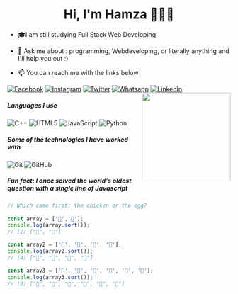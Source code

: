 <h1 align="center">Hi, I'm Hamza 👋👨‍💻</h1>
<p align="center">
  
- 🎓I am still studying Full Stack Web Developing 

- :speech_balloon: Ask me about : programming, Webdeveloping, or literally anything and I'll help you out :)
- :mailbox: You can reach me with the links below

[![Facebook](https://img.shields.io/badge/-Facebook-3b5998?style=for-the-badge&logo=facebook&logoColor=white)](https://www.facebook.com/hamzawyFB)
[![Instagram](https://img.shields.io/badge/-Instagram-C13584?style=for-the-badge&logo=Instagram&logoColor=white)](https://www.instagram.com/hamzawy_ig)
[![Twitter](https://img.shields.io/badge/-Twitter-1D9BF0?style=for-the-badge&logo=Twitter&logoColor=white)](https://www.twitter.com/hamzawy_tt)
[![Whatsapp](https://img.shields.io/badge/-Whatsapp-075e54?style=for-the-badge&logo=Whatsapp&logoColor=white)](https://wa.me/message/O2BGCML7F2GGM1)
[![LinkedIn](https://img.shields.io/badge/-Linkedin-0077B5?style=for-the-badge&logo=linkedin&logoColor=white)](https://www.linkedin.com/in/hamza-ayman-9b246622a)
<img align='right' src='https://live.staticflickr.com/65535/51987411848_e34f8a7f32_z.jpg' width='200'>


##### Languages I use

![C++](https://img.shields.io/badge/-C++-000000?style=flat&logo=c%2B%2B)
![HTML5](https://img.shields.io/badge/-HTML5-000000?style=flat&logo=html5)
![JavaScript](https://img.shields.io/badge/-JavaScript-000000?style=flat&logo=javascript)
![Python](https://img.shields.io/badge/-Python-000000?style=flat&logo=python)

##### Some of the technologies I have worked with

![Git](https://img.shields.io/badge/-Git-222222?style=flat&logo=git&logoColor=F05032)
![GitHub](https://img.shields.io/badge/-GitHub-222222?style=flat&logo=github&logoColor=181717)

##### Fun fact: I once solved the world's oldest question with a single line of Javascript
<!-- wi*quL3fcV -->

```Javascript
// Which came first: the chicken or the egg?
  
const array = ['🥚','🐔'];
console.log(array.sort());
// (2) ["🐔", "🥚"]

const array2 = ['🐔', '🐣', '🐤', '🥚'];
console.log(array2.sort());
// (4) ["🐔", "🐣", "🐤", "🥚"]

const array3 = ['🐔', '🐣', '🐤', '🥚', '🍗', '🍳'];
console.log(array3.sort());
// (6) ["🍗", "🍳", "🐔", "🐣", "🐤", "🥚"]
  
```
